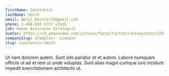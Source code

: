 ```yaml
---
firstName: Constantin
lastName: Smith
email: Beryl_Kessler35@gmail.com
phone: 1-468-043-5717 x1816
job: Human Assurance Strategist
avatar: https://s3.amazonaws.com/uifaces/faces/twitter/antonyzotov/128.jpg
companySlug: champlin---ziemann
slug: constantin-smith
---
```

Ut nam dolorem autem. Sunt iste pariatur et et autem. Labore numquam officiis ut ad et rem ut unde voluptas. Sunt alias magni cumque iure incidunt impedit exercitationem architecto ut.
